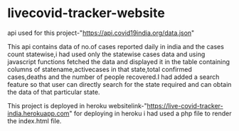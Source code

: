 # livecovid-tracker-website
api used for this project-"https://api.covid19india.org/data.json"

This api contains data of no.of cases reported daily in india and the cases count statewise,i had used only the statewise cases data and using javascript functions fetched the data and displayed it in the table containing columns of statename,activecases in that state,total confirmed cases,deaths and the number of people recovered.I had added a search feature so that user can directly search for the state required and can obtain the data of that particular state.

This project is deployed in heroku websitelink-"https://live-covid-tracker-india.herokuapp.com" for deploying in heroku i had used a php file to render the index.html file.

